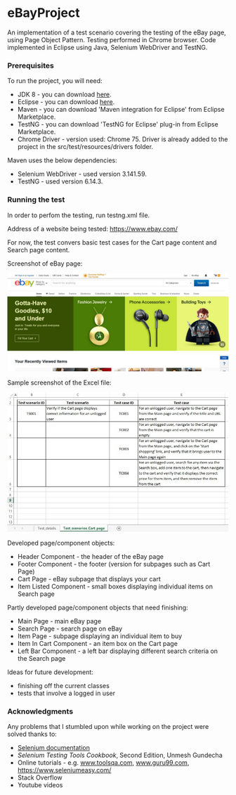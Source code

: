 # eBayProject
An implementation of a test scenario covering the testing of the eBay page, using Page Object Pattern. Testing performed in Chrome browser. Code implemented in Eclipse using Java, Selenium WebDriver and TestNG.

### Prerequisites
To run the project, you will need:

* JDK 8 - you can download [here](https://www.oracle.com/technetwork/java/javase/downloads/jdk8-downloads-2133151.html).
* Eclipse - you can download [here](https://www.eclipse.org/downloads/packages/).
* Maven - you can download 'Maven integration for Eclipse' from Eclipse Marketplace.
* TestNG - you can download 'TestNG for Eclipse' plug-in from Eclipse Marketplace.
* Chrome Driver - version used: Chrome 75. Driver is already added to the project in the src/test/resources/drivers folder.

Maven uses the below dependencies:
* Selenium WebDriver - used version 3.141.59.
* TestNG - used version 6.14.3.

### Running the test
In order to perfom the testing, run testng.xml file.

Address of a website being tested:
https://www.ebay.com/

For now, the test convers basic test cases for the Cart page content and Search page content.

Screenshot of eBay page:

![alt text](eBayProject/src/test/resources/images/image1.jpg)

Sample screenshot of the Excel file:

![alt text](eBayProject/src/test/resources/images/excel1.jpg)

Developed page/component objects:
* Header Component - the header of the eBay page
* Footer Component - the footer (version for subpages such as Cart Page)
* Cart Page - eBay subpage that displays your cart
* Item Listed Component - small boxes displaying individual items on Search page

Partly developed page/component objects that need finishing:
* Main Page - main eBay page
* Search Page - search page on eBay
* Item Page - subpage displaying an individual item to buy
* Item In Cart Component - an item box on the Cart page
* Left Bar Component - a left bar displaying different search criteria on the Search page

Ideas for future development:
* finishing off the current classes
* tests that involve a logged in user

### Acknowledgments
Any problems that I stumbled upon while working on the project were solved thanks to:
* [Selenium documentation](https://seleniumhq.github.io/selenium/docs/api/java/)
* _Selenium Testing Tools Cookbook_, Second Edition, Unmesh Gundecha
* Online tutorials - e.g. www.toolsqa.com, www.guru99.com, https://www.seleniumeasy.com/
* Stack Overflow
* Youtube videos
